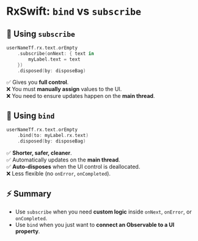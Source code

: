 # RxSwift: `bind` vs `subscribe`

## 🔹 Using `subscribe`
```swift
userNameTf.rx.text.orEmpty
    .subscribe(onNext: { text in
        myLabel.text = text
    })
    .disposed(by: disposeBag)
```

✅ Gives you **full control**.  
❌ You must **manually assign** values to the UI.  
❌ You need to ensure updates happen on the **main thread**.

## 🔹 Using `bind`
```swift
userNameTf.rx.text.orEmpty
    .bind(to: myLabel.rx.text)
    .disposed(by: disposeBag)
```

✅ **Shorter, safer, cleaner**.  
✅ Automatically updates on the **main thread**.  
✅ **Auto-disposes** when the UI control is deallocated.  
❌ Less flexible (no `onError`, `onCompleted`).

## ⚡️ Summary
* Use `subscribe` when you need **custom logic** inside `onNext`, `onError`, or `onCompleted`.
* Use `bind` when you just want to **connect an Observable to a UI property**.
